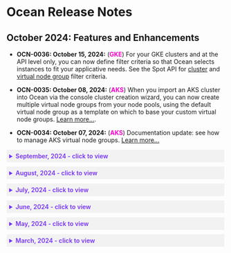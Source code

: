 # Ocean Release Notes

## October 2024: Features and Enhancements

*  **OCN-0036: October 15, 2024:** (**<font color="#FC01CC">GKE</font>**) For your GKE clusters and at the API level only, you can now define filter criteria so that Ocean selects instances to fit your applicative needs. See the Spot API for [cluster](https://docs.spot.io/api/#tag/Ocean-GKE/operation/OceanGKEClusterCreate) and [virtual node group](https://docs.spot.io/api/#tag/Ocean-GKE/operation/OceanGKELaunchSpecCreate) filter criteria.

*  **OCN-0035: October 08, 2024:** (**<font color="#FC01CC">AKS</font>**) When you import an AKS cluster into Ocean via the console cluster creation wizard, you can now create multiple virtual node groups from your node pools, using the default virtual node group as a template on which to base your custom virtual node groups. [Learn more...](https://docs.spot.io/ocean/getting-started/aks/?id=launch-the-create-ocean-cluster-wizard).

*  **OCN-0034: October 07, 2024:** (**<font color="#FC01CC">AKS</font>**) Documentation update: see how to manage AKS virtual node groups. [Learn more...](https://docs.spot.io/ocean/tutorials/manage-virtual-nd-groups-aks)

<details style="background:#f2f2f2; padding:6px; margin:10px 0px 0px 0px">
   <summary markdown="span" style="color:#7632FE; font-weight:600">September, 2024 - click to view</summary>

*  **OCN-0033: September 19, 2024:** (**<font color="#FC01CC">GKE</font>**) Changes were made to the cluster import process connectivity options with enhanced Ocean Controller Version 2. [Learn more...](https://docs.spot.io/ocean/getting-started/gke)

*  **OCN-0032: September 17, 2024:** (**<font color="#FC01CC">GKE</font>**) Google recently informed their customers that node pools will use regional instance templates starting from their latest versions 1.29 & 1.30. In response, Ocean now supports node pools with regional instance templates as well as global instance templates. For more information, see the [Google Cloud release notes](https://cloud.google.com/kubernetes-engine/docs/release-notes#August_16_2024).

*  **OCN-0031: September 17, 2024:** (**<font color="#FC01CC">GKE</font>**) For Ocean GKE, you can now set `pd-balanced` as a `rootVolumeType` on both cluster and Virtual Node Group levels. For more information on disk types, see the [Google Cloud documentation](https://cloud.google.com/compute/docs/disks).

*  **OCN-0030: September 08, 2024:** (**<font color="#FC01CC">EKS</font>**) The **Ocean Network Cost Banner** under **Cost Analysis** now contains an estimate of your average hourly network usage (GB), calculated on an hourly basis. [Learn more...](https://docs.spot.io/ocean/tutorials/analyze-your-costs?id=ocean-network-cost-banner)

*  **OCN-0029: September 04, 2024:** (**<font color="#FC01CC">AKS</font>**) Ocean with [Controller V2](https://docs.spot.io/ocean/tutorials/ocean-controller-v2/) supports Pod Scheduling Readiness (included in Kubernetes 1.30), which considers whether a pod is ready to be scheduled. [Learn more...](https://docs.spot.io/ocean/features/scaling-kubernetes?id=support-for-pod-scaling-readiness)

*  **OCN-0028: September 02, 2024:** (**<font color="#FC01CC">AKS</font>**) The AKS Cluster overview dashboard now includes details about Ocean savings from bin packing and a panel that displays a cluster-level summary with widgets for CPU /Memory /GPU resources allocated to pods. [Learn more...](https://docs.spot.io/ocean/ocean-aks-cloud-cluster-overview)

</div>
</details>

<details style="background:#f2f2f2; padding:6px; margin:10px 0px 0px 0px">
   <summary markdown="span" style="color:#7632FE; font-weight:600">August, 2024 - click to view</summary>

<div style="padding-left:16px">

*  **OCN-0027: August 29, 2024:** (**<font color="#FC01CC">AWS Kubernetes</font>**) Turn On/Off Utilize Commitments per Virtual Node Group: You can now distribute reservation instances/savings plans according to Virtual Node Groups for different types of workloads on the same cluster via the `utilizeReservedInstances` and `utilizeCommitments` attributes. [Learn more...](https://docs.spot.io/ocean/features/vngs/attributes-and-actions-per-vng?id=turn-onoff-utilize-commitments-per-virtual-node-group)

*  **OCN-0026: August 21, 2024:** (**<font color="#FC01CC">AKS</font>**) Ocean Controller Version 2 now supports the `namespaceSelector` scaling constraint label introduced in Kubernetes Version 1,24 for the AKS platform. When you apply this label, Ocean's Autoscaler scales up nodes based on the Namespace selector to schedule pods. [Learn more...](https://docs.spot.io/ocean/features/scaling-kubernetes?id=kubernetes-namespaceselector-scaling-constraint-label) about the `namespaceSelector` label.

*  **OCN-0025: August 18, 2024:** (**<font color="#FC01CC">AKS</font>**) For AKS only, you can now set a suspension hours (`suspensionHours`) time frame for critical periods to exempt your cluster from Ocean's scaling-down activities and ensure uninterrupted operations.[Learn more...](https://docs.spot.io/ocean/features/scaling-kubernetes?id=suspension-hours)

*  **OCN-0024: August 18, 2024:** (**<font color="#FC01CC">AWS Kubernetes</font>**) You can now set draining timeout (`drainingTimeout`) at the Virtual Node Group level. The draining timeout is the time span that Ocean waits for the draining process to complete before terminating an instance. [Learn more...](https://docs.spot.io/ocean/features/scaling-kubernetes?id=draining-timeout-per-virtual-node-group)

*  **OCN-0023: August 14, 2024:** (**<font color="#FC01CC">AWS Kubernetes</font>**) Ocean's Cluster Overview dashboard now contains an Autoscaling Activity Graph to give you intuitive insights into the interaction between the Ocean infrastructure and the applications it supports. View cluster activity insights at a granular level to see why the Ocean Autoscaler triggered a specific scale event within the cluster. [Learn more...](https://docs.spot.io/ocean/cluster-overview-tab?id=autoscaling-activity-graph)

*  **OCN-0022: August 11, 2024:** (**<font color="#FC01CC">GCP</font>**) You can now use committed use discounts (CUDs) with Ocean clusters. Committed use discounts provide discounted prices in exchange for customer commitment expense on GCP. [Learn more...](https://docs.spot.io/ocean/features/committed-use-discount)

</div>
</details>

<details style="background:#f2f2f2; padding:6px; margin:10px 0px 0px 0px">
   <summary markdown="span" style="color:#7632FE; font-weight:600">July, 2024 - click to view</summary>

<div style="padding-left:16px">

*  **OCN-0021: July 31, 2024:** (**<font color="#FC01CC">AKS</font>**) Ocean now supports AKS with global regions. From now on, you can create and import clusters set with the global regions in Azure that currently do not support Availability Zones, for which you can create resources at the regional level. [Learn more...](https://docs.spot.io/ocean/getting-started/aks/?id=support-for-regions-without-availability-zones)

*  **OCN-0020: July 30, 2024:** (**<font color="#FC01CC">EKS</font>**) You can now run immediate or scheduled AMI auto-updates for EKS from the Ocean console for security patch and/or Kubernetes minor version updates. [Learn more...](https://docs.spot.io/ocean/features/ami-auto-update-eks-ui)

*  **OCN-0019: July 24, 2024:** (**<font color="#FC01CC">GKE</font>**) You can now set the Ocean Autoscaler `maxScaleDownPercentage` for Virtual Node Groups via the console.
[Learn More...](https://docs.spot.io/ocean/features/max-scale-down-vng-gke-ui)

*  **OCN-0018: July 18, 2024:** (**<font color="#FC01CC">GKE</font>**) Ocean Controller Version 2 now supports the `namespaceSelector` scaling constraint label introduced in Kubernetes Version 1,24 for the GKE platform. When you apply this label, Ocean's Autoscaler scales up nodes based on the Namespace selector to schedule pods. [Learn more...](https://kubernetes.io/docs/concepts/scheduling-eviction/assign-pod-node/#namespace-selector) about the `namespaceSelector` label.

*  **OCN-0017: July 18, 2024:** (**<font color="#FC01CC">AWS Kubernetes</font>**) You can now configure preferred on-demand types at the Virtual Node Group level for your AWS Kubernetes clusters.
[Learn More...](https://docs.spot.io/ocean/features/vngs/attributes-and-actions-per-vng?id=preferred-on-demand-instance-types-per-virtual-node-group)

*  **OCN-0016: July 18, 2024:** (**<font color="#FC01CC">AWS Kubernetes</font>**) In the Spot API and Terraform, you can now control how fast to replace an active node once it becomes unhealthy, using the new `healthCheckUnhealthyDurationBeforeReplacement` attribute.
[Learn more...](https://docs.spot.io/ocean/features/health-checks-and-autohealing?id=control-when-to-replace-an-unhealthy-node)

*  **OCN-0015: July 16, 2024:** (**<font color="#FC01CC">AKS</font>**)  As of July 16, 2024, Ocean Controller Version 2 for Azure Kubernetes (AKS) is officially released, bringing a host of new features and enhancements to streamline your operations.
[Learn More...](https://docs.spot.io/ocean/tutorials/ocean-controller-v2/)

* **OCN-0014: July 09, 2024:** (**<font color="#FC01CC">AWS Kubernetes</font>**) Ocean now lets you use recommendations to make informed decisions when selecting the best Availability Zones for launching instances in your Kubernetes cluster. [Learn More...](https://docs.spot.io/ocean/features/avail-zones-scores)


* **OCN-0013: July 08, 2024:** [Ocean Documentation Update] (**<font color="#FC01CC">AKS</font>**) We have added these new topics to the Ocean AKS documentation:
   * [Dense Mode and Node Pools](https://docs.spot.io/ocean/features/dense-mode-and-node-pools)
   * [Select VMs for an AKS Virtual Node Group](https://docs.spot.io/ocean/features/vm-selection-aks) 
     
 
</div>
</details>

<details style="background:#f2f2f2; padding:6px; margin:10px 0px 0px 0px">
   <summary markdown="span" style="color:#7632FE; font-weight:600">June, 2024 - click to view</summary>

<div style="padding-left:16px">

## June 2024: Features and Enhancements 

*  **OCN-0012: June 27, 2024:** (**<font color="#FC01CC">GKE</font>**)  As of June 15, 2024, Ocean Controller Version 2 for Google Kubernetes (GKE) is officially released, bringing a host of new features and enhancements to streamline your operations.
[Learn More...](https://docs.spot.io/ocean/tutorials/ocean-controller-v2/)

*  **OCN-0011: June 24, 2024:** [Ocean Documentation Update] (**<font color="#FC01CC">AKS</font>**) We have updated the permissions documentation for using the Spot Ocean platform with AKS.
Review the latest [Spot Policy in Azure (AKS)](https://docs.spot.io/administration/api/spot-policy-aks-azure) and refer to [AKS Permissions](https://docs.spot.io/administration/api/aks-permissions-desc) for a description of the permissions required for AKS infrastructure and Azure RBAC-enabled Kubernetes clusters, to help you maximize the value of the Spot Ocean platform.

*  **OCN-0010: June 13, 2024:** (**<font color="#FC01CC">AKS</font>**) Ocean now supports AKS VNG (Virtual Node Groups) with Availability Zone set to null (Zone 0). Use this option independently or with other Availability Zones to seamlessly run workloads requiring PVC (Persistent Volume Claim), storage needs, and availability redundancy (AZ=null) within Ocean, with minimal configuration changes. [Learn more…](https://docs.spot.io/ocean/features/vngs/az-zero-feature)

* **OCN-0009: June 09, 2024:** (**<font color="#FC01CC">AKS</font>**)
Log Integration with Azure Blob for Ocean **AKS** is now available in the [Spot API](https://docs.spot.io/api/).
From now on, you can configure Ocean to export logs to an Azure Blob and then access the logs with a central monitoring tool.
Read and troubleshoot the Ocean logs in the same central interface where you access your other logs. 
[Learn more...](https://docs.spot.io/ocean/features/log-integration-with-azure-blob)

* **OCN-0008: June 09, 2024:** 
Spot has released EKSCTL [v0.180.0](https://github.com/spotinst/weaveworks-eksctl/releases/tag/v0.180.0).  
When you use this EKSCTL version to create Ocean clusters, [Ocean Controller Version 2](https://docs.spot.io/ocean/tutorials/ocean-controller-v2/.) is used.
>**Prerequisite**: Helm installed.

</div>
</details>


<details style="background:#f2f2f2; padding:6px; margin:10px 0px 0px 0px">
   <summary markdown="span" style="color:#7632FE; font-weight:600">May, 2024 - click to view</summary>

<div style="padding-left:16px">

## May 2024: Features and Enhancements

* **OCN-0007: May 27, 2024:** (**<font color="#FC01CC">AKS</font>**)
Workload Migration for Ocean **AKS** is now available in both the Ocean console and the Spot API (with new API calls) to make migrating your Kubernetes workloads to Ocean easier. Workload Migration automates draining and rescheduling pods, streamlining your **AKS** infrastructure migration to Ocean.
Seamlessly migrate and register your workloads into Ocean, and let Spot manage your Kubernetes environment.
[Learn more...](https://docs.spot.io/ocean/tutorials/migrate-workload-aks)

* **OCN-0006: May 27, 2024:** (**<font color="#FC01CC">AWS Kubernetes</font>**)
Ocean Controller Version 2 supports the `namespaceSelector` scaling constraint label introduced in Kubernetes Version 1,24. When you apply this label, Ocean's Autoscaler scales up nodes based on the Namespace selector to schedule pods. This option is available for **AWS** Kubernetes only.
[Learn more...](https://kubernetes.io/docs/concepts/scheduling-eviction/assign-pod-node/#namespace-selector) about the `namespaceSelector` label.

* **OCN-0005: May 16, 2024:** [Ocean Documentation Update]: 
This topic explains how to manage Virtual Node Groups (VNGs) when upgrading the Kubernetes version for your clusters. The recommended approach is to automatically upgrade the control plane to the latest K8s version while keeping the data plane's VNGs running on a minor Kubernetes version until fully validating them for the latest K8s version.
[Learn more…](https://docs.spot.io/ocean/tips-and-best-practices/vng-minor-versions?id=configure-a-minor-k8s-version-for-a-virtual-node-group)

* **OCN-0004: May 16, 2024:** (**<font color="#FC01CC">AKS</font>**)
Ocean has introduced an update to manage and optimize **AKS** Private Clusters. Ocean now supports any AKS private cluster configuration as long as the Ocean Controller can establish outbound communication with the Spot SaaS control plane.
[Learn more…](https://docs.spot.io/ocean/getting-started/aks/?id=what-to-do-about-aks-private-clusters)

* **OCN-0003: May 16, 2024:** (**<font color="#FC01CC">AKS</font>**)
Ocean now lets you schedule cluster and Virtual Node Group (VNG) rolls for **AKS**. You have the flexibility to roll immediately or plan a maintenance window on a weekly or monthly basis during non-peak hours to upgrade or update your clusters or VNGs. You can set up roll schedules using either the [Spot API](https://docs.spot.io/api/#tag/Ocean-AKS/operation/oceanAKSClusterUpdate) through the "Create Cluster" or "Update Cluster" endpoints using a cron expression or through the Ocean Console Cloud Cluster's "Roll" tab.
[Learn more...](https://docs.spot.io/ocean/features/roll?id=rolls)

* **OCN-0002: May 1, 2024:**
Spot has introduced a new Ocean label, `spotinst.io/azure-premium-storage,` injected on every node in a node pool that supports premium storage. Once you define this label on a workload requiring premium storage, the pods can be provisioned on the most appropriate nodes (for the workload). [Learn More...](https://docs.spot.io/ocean/features/labels-and-taints) (edited)

* **OCN-0001**: (**<font color="#FC01CC">AWS Kubernetes</font>**) As of **May 1, 2024**, **Ocean Controller Version 2** for **AWS Kubernetes** is officially released, bringing a host of new features and enhancements to streamline your operations:
  *  With Ocean Controller Version 2, you can expect enhanced efficiency and performance thanks to its innovative event-driven system design. This intelligent architecture ensures your cluster operates at peak performance, delivering optimal results with every interaction.

  *  One of the standout features of Ocean Controller Version 2 is its out-of-the-box Leader Election mode, which guarantees continuous pod availability and uninterrupted operations to keep your cluster running smoothly, even in the face of unexpected events.

  *  Ocean Controller Version 2 establishes a secure binding between your Kubernetes cluster and the relevant Ocean resources. You can easily manage and monitor your resources by configuring your Spot Account ID, Spot Token, and a unique Cluster Identifier for each cluster.

  *  Ocean Controller Version 2 resides within your Kubernetes cluster, actively listening for resource events. This intelligent system seamlessly pushes modified resources to the Spot SaaS environment, ensuring your cluster is always updated with the latest changes.

  *  Not only does Ocean Controller Version 2 offer unparalleled functionality, but it also boasts a minimal footprint within your cluster. This means external network traffic is low when no changes occur, presenting exciting cost-saving opportunities. 

>**IMPORTANT:** **Ocean Controller Version 1** will reach End-Of-Life on **November 1, 2024**. To take advantage of the benefits offered by **Ocean Controller Version 2** and receive uninterrupted service and support, upgrade to Version 2 at your earliest convenience.
[Learn more...](https://docs.spot.io/ocean/tutorials/ocean-controller-v2/)

</div>
</details>


 <details style="background:#f2f2f2; padding:6px; margin:10px 0px 0px 0px">
   <summary markdown="span" style="color:#7632FE; font-weight:600">March, 2024 - click to view</summary>

<div style="padding-left:16px">

## March 2024: Features and Enhancements

* **March 25, 2024:** (**<font color="#FC01CC">AWS Kubernetes</font>**) Improved PDB Handling During Cluster Rolls: 
The latest update introduces a smart batching mechanism for managing the Pod Disruption Budget (PDB) during cluster rolls. 
This mechanism intelligently splits the nodes for rolling, ensuring that PDB constraints are respected. 
[Learn more](https://docs.spot.io/ocean/features/roll-gen?id=respect-pod-disruption-budget) about respecting PDB during cluster roll.

 </div>
 </details>






















